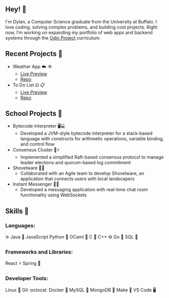## Hey! 👋

<!--
**dfitch96/dfitch96** is a ✨ _special_ ✨ repository because its `README.md` (this file) appears on your GitHub profile.

Here are some ideas to get you started:

- 🔭 I’m currently working on ...
- 🌱 I’m currently learning ...
- 👯 I’m looking to collaborate on ...
- 🤔 I’m looking for help with ...
- 💬 Ask me about ...
- 📫 How to reach me: ...
- 😄 Pronouns: ...
- ⚡ Fun fact: ...
-->

I'm Dylan, a Computer Science graduate from the University at Buffalo. I love coding, solving complex problems, and building cool projects. Right now, I’m working on expanding my portfolio of web apps and backend systems through the [Odin Project](https://www.theodinproject.com/) curriculum.

## Recent Projects :hammer:
- Weather App :cloud: :sunny:
  - [Live Preview](https://dfitch96.github.io/Weather-App/)
  - [Repo](https://github.com/dfitch96/Weather-App)
- To Do List :ballot_box_with_check: :clipboard:
  - [Live Preview](https://dfitch96.github.io/Odin_To-Do-List/)
  - [Repo](https://github.com/dfitch96/Odin_To-Do-List)

## School Projects :school:
- Bytecode Interpreter 🖥️💻
  - Developed a JVM-style bytecode interpreter for a stack-based language with constructs for arithmetic operations, variable binding, and control flow
- Consensus Cluster 🤝⚡
  - Implemented a simplified Raft-based consensus protocol to manage leader elections and quorum-based log commitment
- Shovelware 🌱💼
  - Collaborated with an Agile team to develop Shovelware, an application that connects users with local landscapers
- Instant Messenger 💬📱
  - Developed a messaging application with real-time chat room functionality using WebSockets

## Skills :muscle:
### Languages: 

:coffee: Java
:snake: JavaScript 
Python :dragon:
OCaml :scroll:
C :electric_plug:
C++ :gear:
Go :rocket:
SQL :floppy_disk:

### Frameworks and Libraries: 

React :zap:
Spring :blossom:

### Developer Tools: 

Linux :penguin:
Git :octocat:
Docker :whale:
MySQL :floppy_disk:
MongoDB :leafy_green:
Make :hammer:
VS Code :desktop_computer:
